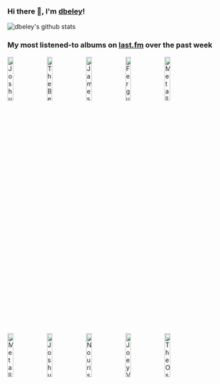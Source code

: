 ### Hi there 👋, I'm [dbeley](https://dbeley.ovh/en)!

![dbeley's github stats](https://github-readme-stats.vercel.app/api?username=dbeley)

### My most listened-to albums on [last.fm](https://www.last.fm/user/d_beley) over the past week

[<img src='https://lastfm.freetls.fastly.net/i/u/300x300/b45c87bbe289e2449090ee88caaf0808.jpg' width='16%' alt='Joshua Redman Quartet - MoodSwing'>](https://www.last.fm/music/joshua%2bredman%2bquartet/moodswing)&nbsp;
[<img src='https://lastfm.freetls.fastly.net/i/u/300x300/e5ebb80aea4db979d378448a64ebefc1.jpg' width='16%' alt='The Beths - Straight Line Was A Lie'>](https://www.last.fm/music/the%2bbeths/straight%2bline%2bwas%2ba%2blie)&nbsp;
[<img src='https://lastfm.freetls.fastly.net/i/u/300x300/e71f933c361d2a8805eaada0f705f0ee.jpg' width='16%' alt='James Francies - Flight'>](https://www.last.fm/music/james%2bfrancies/flight)&nbsp;
[<img src='https://lastfm.freetls.fastly.net/i/u/300x300/f95f76f258753d122c103851e482bfaf.jpg' width='16%' alt='Fergus McCreadie - Stream'>](https://www.last.fm/music/fergus%2bmccreadie/stream)&nbsp;
[<img src='https://lastfm.freetls.fastly.net/i/u/300x300/42a5400d6dc079057415ec3d067733e1.png' width='16%' alt='Metallica - Kill ’Em All'>](https://www.last.fm/music/metallica/kill%2b%25e2%2580%2599em%2ball)&nbsp;
<br>
[<img src='https://lastfm.freetls.fastly.net/i/u/300x300/9c2d54d8e7658b8d1a4f6ee607e4e1cb.jpg' width='16%' alt='Metallica - Ride the Lightning'>](https://www.last.fm/music/metallica/ride%2bthe%2blightning)&nbsp;
[<img src='https://lastfm.freetls.fastly.net/i/u/300x300/4796958c95d7e470098ae64e1c5c4fe4.jpg' width='16%' alt='Joshua Redman Quartet - Spirit Of The Moment: Live At The Village Vanguard'>](https://www.last.fm/music/joshua%2bredman%2bquartet/spirit%2bof%2bthe%2bmoment%253a%2blive%2bat%2bthe%2bvillage%2bvanguard)&nbsp;
[<img src='https://lastfm.freetls.fastly.net/i/u/300x300/1a700942f2f9cdda2bd3e839f563cf35.png' width='16%' alt='Nourished by Time - The Passionate Ones'>](https://www.last.fm/music/nourished%2bby%2btime/the%2bpassionate%2bones)&nbsp;
[<img src='https://lastfm.freetls.fastly.net/i/u/300x300/08a487ae19df073f1ec2050a6b3b9da6.jpg' width='16%' alt='Joey Valence & Brae - NO HANDS'>](https://www.last.fm/music/joey%2bvalence%2b%2526%2bbrae/no%2bhands)&nbsp;
[<img src='https://lastfm.freetls.fastly.net/i/u/300x300/30b0db96c46a3aebe7a0a968b532c306.jpg' width='16%' alt='The Oscar Peterson Trio - Night Train'>](https://www.last.fm/music/the%2boscar%2bpeterson%2btrio/night%2btrain)&nbsp;
<br>
